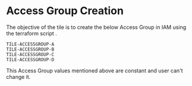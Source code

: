 # Access Group Creation

The objective of the tile is to create the below Access Group in IAM using the terraform script .

```
TILE-ACCESSGROUP-A
TILE-ACCESSGROUP-B
TILE-ACCESSGROUP-C
TILE-ACCESSGROUP-D
```

This Access Group values mentioned above are constant and user can't change it.